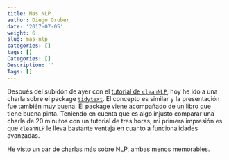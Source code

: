 ```yaml
---
title: Mas NLP
author: Diego Gruber
date: '2017-07-05'
weight: 6
slug: mas-nlp
categories: []
tags: []
Categories: []
Description: ''
Tags: []
---
```


Después del subidón de ayer con el [tutorial de `cleanNLP`](cleannlp), hoy he ido a una charla sobre el package [`tidytext`](https://cran.r-project.org/web/packages/tidytext/index.html). El concepto es similar y la presentación fue también muy buena. El package viene acompañado de [un libro](http://tidytextmining.com) que tiene buena pinta. Teniendo en cuenta que es algo injusto comparar una charla de 20 minutos con un tutorial de tres horas, mi primera impresión es que `cleanNLP` le lleva bastante ventaja en cuanto a funcionalidades avanzadas.  

He visto un par de charlas más sobre NLP, ambas menos memorables.